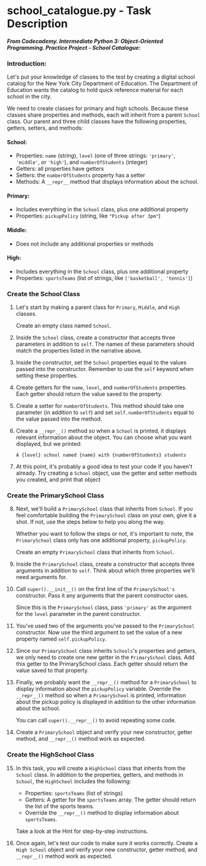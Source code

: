 # school_catalogue.py - Task Description

#### _From Codecademy. Intermediate Python 3: Object-Oriented Programming. Practice Project - School Catalogue:_

### Introduction:
Let's put your knowledge of classes to the test by creating a digital school catalog for the New York City Department of Education. The Department of Education wants the catalog to hold quick reference material for each school in the city. 

We need to create classes for primary and high schools. Because these classes share properties and methods, each will inherit from a parent `School` class. Our parent and three child classes have the following properties, getters, setters, and methods:

#### School:
- Properties: `name` (string), `level` (one of three strings: `'primary'`, `'middle'`, or `'high'`), and `numberOfStudents` (integer)
- Getters: all properties have getters
- Setters: the `numberOfStudents` property has a setter
- Methods: A `__repr__` method that displays information about the school.

#### Primary:
- Includes everything in the `School` class, plus one additional property
- Properties: `pickupPolicy` (string, like `"Pickup after 3pm"`)

#### Middle:
- Does not include any additional properties or methods

#### High:
- Includes everything in the `School` class, plus one additional property
- Properties: `sportsTeams` (list of strings, like `['basketball', 'tennis']`)

### Create the School Class

1. Let's start by making a parent class for `Primary`, `Middle`, and `High` classes.

    Create an empty class named `School`.

2. Inside the `School` class, create a constructor that accepts three parameters in addition to `self`. The names of these parameters should match the properties listed in the narrative above.

3. Inside the constructor, set the `School` properties equal to the values passed into the constructor. Remember to use the `self` keyword when setting these properties.

4. Create getters for the `name`, `level`, and `numberOfStudents` properties. Each getter should return the value saved to the property.

5. Create a setter for `numberOfStudents`. This method should take one parameter (in addition to `self`) and set `self.numberOfStudents` equal to the value passed into the method.

6. Create a `__repr__()` method so when a `School` is printed, it displays relevant information about the object. You can choose what you want displayed, but we printed:

    `A {level} school named {name} with {numberOfStudents} students`

7. At this point, it's probably a good idea to test your code if you haven't already. Try creating a `School` object, use the getter and setter methods you created, and print that object

### Create the PrimarySchool Class

8. Next, we'll build a `PrimarySchool` class that inherits from `School`. If you feel comfortable building the `PrimarySchool` class on your own, give it a shot. If not, use the steps below to help you along the way.

    Whether you want to follow the steps or not, it's important to note, the `PrimarySchool` class only has one additional property, `pickupPolicy`.

    Create an empty `PrimarySchool` class that inherits from `School`.

9. Inside the `PrimarySchool` class, create a constructor that accepts three arguments in addition to `self`. Think about which three properties we'll need arguments for. 

10. Call `super().__init__()` on the first line of the `PrimarySchool's` constructor. Pass it any arguments that the parent constructor uses.

    Since this is the `PrimarySchool` class, pass `'primary'` as the argument for the `level` parameter in the parent constructor.

11. You've used two of the arguments you've passed to the `PrimarySchool` constructor. Now use the third argument to set the value of a new property named `self.pickupPolicy`.

12. Since our `PrimarySchool` class inherits `Schools`'s properties and getters, we only need to create one new getter in the `PrimarySchool` class. Add this getter to the PrimarySchool class. Each getter should return the value saved to that property.

13. Finally, we probably want the `__repr__()` method for a `PrimarySchool` to display information about the `pickupPolicy` variable. Override the `__repr__()` method so when a `PrimarySchool` is printed, information about the pickup policy is displayed in addition to the other information about the school.

    You can call `super().__repr__()` to avoid repeating some code.

14. Create a `PrimarySchool` object and verify your new constructor, getter method, and `__repr__()` method work as expected.

### Create the HighSchool Class

15. In this task, you will create a `HighSchool` class that inherits from the `School` class. In addition to the properties, getters, and methods in `School`, the `HighSchool` includes the following:
    - Properties: `sportsTeams` (list of strings)
    - Getters: A getter for the `sportsTeams` array. The getter should return the list of the sports teams.
    - Override the `__repr__()` method to display information about `sportsTeams`.

    Take a look at the Hint for step-by-step instructions.

16. Once again, let's test our code to make sure it works correctly. Create a `High School` object and verify your new constructor, getter method, and `__repr__()` method work as expected.
